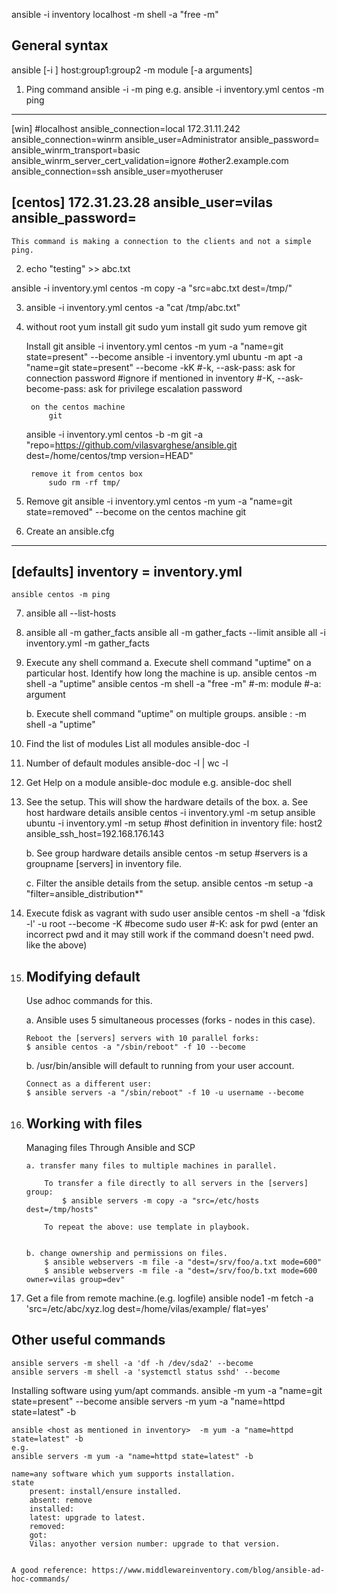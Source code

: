 ansible -i inventory localhost -m shell -a "free -m"

General syntax
--------------
ansible [-i <inventory>] host:group1:group2 -m module [-a arguments]

1. Ping command
	ansible -i <inventory file location> <group> -m ping
	e.g. 
		ansible -i inventory.yml centos -m ping
------------------------------------------------------------------------------------------------
[win]
#localhost              ansible_connection=local
172.31.11.242           ansible_connection=winrm       ansible_user=Administrator               ansible_password=<my pwd> ansible_winrm_transport=basic ansible_winrm_server_cert_validation=ignore
#other2.example.com     ansible_connection=ssh        ansible_user=myotheruser

[centos]
172.31.23.28            ansible_user=vilas              ansible_password=<my pwd>
--------------------------------------------------------------------------------------------------------------------------------
	This command is making a connection to the clients and not a simple ping.


2. echo "testing" >> abc.txt

ansible -i inventory.yml centos -m copy -a "src=abc.txt dest=/tmp/"


3. ansible -i inventory.yml centos -a "cat /tmp/abc.txt" 

4. without root
		yum install git
		sudo yum install git
		sudo yum remove git

	Install git
	ansible -i inventory.yml centos -m yum -a "name=git state=present" --become
	ansible -i inventory.yml ubuntu -m apt -a "name=git state=present" --become -kK
		#-k, --ask-pass: ask for connection password #ignore if mentioned in inventory
		#-K, --ask-become-pass: ask for privilege escalation password
	
		on the centos machine
			git 
	
	 ansible -i inventory.yml centos -b -m git -a "repo=https://github.com/vilasvarghese/ansible.git dest=/home/centos/tmp version=HEAD"
	
		remove it from centos box
			sudo rm -rf tmp/
	
5. Remove git
	ansible -i inventory.yml centos -m yum -a "name=git state=removed" --become
		on the centos machine
			git 

6. Create an ansible.cfg
----------------------------------------------
[defaults]
inventory = inventory.yml
----------------------------------------------
	
	
	ansible centos -m ping
	
	
7. 	ansible all --list-hosts

8. ansible all -m gather_facts
	ansible all -m gather_facts --limit <ip>
	ansible all -i inventory.yml -m gather_facts

9. Execute any shell command 
	a. Execute shell command "uptime" on a particular host.
		Identify how long the machine is up.
	ansible centos -m shell -a "uptime"
	ansible centos -m shell -a "free -m"
	#-m: module
	#-a: argument

	b. Execute shell command "uptime" on multiple groups.
	ansible <group1>:<group2> -m shell -a "uptime"


10. Find the list of modules
	List all modules
		ansible-doc -l

11. Number of default modules
	ansible-doc -l | wc -l
	
12. Get Help on a module
	ansible-doc module
	e.g. ansible-doc shell
	
13. See the setup. This will show the hardware details of the box.
	a. See host hardware details 
		ansible centos -i inventory.yml -m setup
		ansible ubuntu -i inventory.yml -m setup
		#host definition in inventory file: host2 ansible_ssh_host=192.168.176.143
	
	b. See group hardware details
		ansible centos -m setup
		#servers is a groupname [servers] in inventory file.
		
	c. Filter the ansible details from the setup.
		ansible centos -m setup -a "filter=ansible_distribution*"
		
7. 	Execute fdisk as vagrant with sudo user
	ansible centos -m shell -a 'fdisk -l' -u root --become -K
	#become sudo user
	#-K: ask for pwd
		(enter an incorrect pwd and it may still work if the command doesn't need pwd. like the above)

8. 	Modifying default 
	-----------------
	Use adhoc commands for this.
		
	a.	Ansible uses 5 simultaneous processes (forks - nodes in this case). 
	
		Reboot the [servers] servers with 10 parallel forks:
		$ ansible centos -a "/sbin/reboot" -f 10 --become 

	b. /usr/bin/ansible will default to running from your user account. 
	
		Connect as a different user:
		$ ansible servers -a "/sbin/reboot" -f 10 -u username --become 


9. 	Working with files
	------------------
	Managing files
	Through Ansible and SCP 
		
		a. transfer many files to multiple machines in parallel. 
		
			To transfer a file directly to all servers in the [servers] group:
				$ ansible servers -m copy -a "src=/etc/hosts dest=/tmp/hosts"

			To repeat the above: use template in playbook.

		
		b. change ownership and permissions on files. 
			$ ansible webservers -m file -a "dest=/srv/foo/a.txt mode=600"
			$ ansible webservers -m file -a "dest=/srv/foo/b.txt mode=600 owner=vilas group=dev"

10. Get a file from remote machine.(e.g. logfile)
	ansible node1 -m fetch -a 'src=/etc/abc/xyz.log dest=/home/vilas/example/ flat=yes'




Other useful commands
---------------------
	ansible servers -m shell -a 'df -h /dev/sda2' --become
	ansible servers -m shell -a 'systemctl status sshd' --become


Installing software using yum/apt commands.
	ansible <group> -m yum -a "name=git state=present" --become
	ansible servers -m yum -a "name=httpd state=latest" -b
	
	ansible <host as mentioned in inventory>  -m yum -a "name=httpd state=latest" -b
	e.g.
	ansible servers -m yum -a "name=httpd state=latest" -b
	
	name=any software which yum supports installation.
	state
		present: install/ensure installed.
		absent: remove
		installed: 
		latest: upgrade to latest.
		removed: 
		got: 
		Vilas: anyother version number: upgrade to that version.
		
		
	A good reference: https://www.middlewareinventory.com/blog/ansible-ad-hoc-commands/	